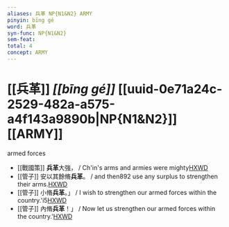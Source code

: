 ```yaml
---
aliases: 兵革 NP{N1&N2} ARMY
pinyin: bīng gé
word: 兵革
syn-func: NP{N1&N2}
sem-feat: 
total: 4
concept: ARMY 
---
```

# [[兵革]] *[[bīng gé]]*  [[uuid-0e71a24c-2529-482a-a575-a4f143a9890b|NP{N1&N2}]] [[ARMY]]
armed forces
 - [[戰國策]] **兵革**大強， / Ch'in's arms and armies were mighty[HXWD](https://hxwd.org/textview.html?location=KR2e0003_tls_046-1a.17)
 - [[管子]] 安以其餘脩**兵革**。 / and then892 use any surplus to strengthen their arms.[HXWD](https://hxwd.org/textview.html?location=KR3c0001_tls_007-116a.4)
 - [[管子]] 小脩**兵革**。」 / I wish to strengthen our armed forces within the country.'í5[HXWD](https://hxwd.org/textview.html?location=KR3c0001_tls_007-61a.10)
 - [[管子]] 內脩**兵革**！」 / Now let us strengthen our armed forces within the country.'[HXWD](https://hxwd.org/textview.html?location=KR3c0001_tls_007-67a.8)